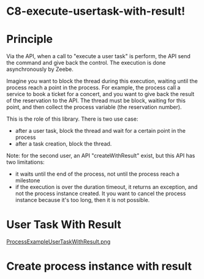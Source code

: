 # C8-execute-usertask-with-result!

# Principle

Via the API, when a call to "execute a user task" is perform, the API send the command and give back the control.
The execution is done asynchronously by Zeebe.

Imagine you want to block the thread during this execution, waiting until the process reach a point in the process.
For example, the process call a service to book a ticket for a concert, and you want to give back the result of the reservation to the API.
The thread must be block, waiting for this point, and then collect the process variable (the reservation number).

This is the role of this library.
There is two use case:
* after a user task, block the thread and wait for a certain point in the process
* after a task creation, block the thread.

Note: for the second user, an API "createWithResult" exist, but this API has two limitations:
* it waits until the end of the process, not until the process reach a milestone
* if the execution is over the duration timeout, it returns an exception, and not the process instance created. It you want to cancel the process instance because it's too long, then it is not possible.


# User Task With Result


[ProcessExampleUserTaskWithResult.png](doc%2FProcessExampleUserTaskWithResult.png)


# Create process instance with result
